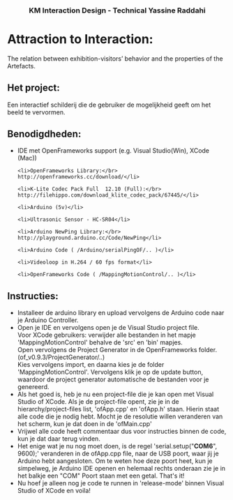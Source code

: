 <center><h3>KM Interaction Design - Technical
Yassine Raddahi<h3></center>


<h1>Attraction to Interaction:</h1>
The relation between exhibition-visitors’ behavior and the properties of the Artefacts.


<h2>Het project:</h2>

Een interactief schilderij die de gebruiker de mogelijkheid geeft om het beeld te vervormen.

<h2>Benodigdheden:</h2>

<ul>
	<li>IDE met OpenFrameworks support (e.g. Visual Studio(Win), XCode (Mac))</li>

	<li>OpenFrameworks Library:</br>
	http://openframeworks.cc/download/</li>

	<li>K-Lite Codec Pack Full  12.10 (Full):</br>
	http://filehippo.com/download_klite_codec_pack/67445/</li>

	<li>Arduino (5v)</li>

	<li>Ultrasonic Sensor - HC-SR04</li>

	<li>Arduino NewPing Library:</br>
	http://playground.arduino.cc/Code/NewPing</li>

	<li>Arduino Code ( /Arduino/serialPingOF/.. )</li>

	<li>Videoloop in H.264 / 60 fps format</li>

	<li>OpenFrameworks Code ( /MappingMotionControl/.. )</li>
</ul>

<h2>Instructies:</h2>

<ul>
<li>Installeer de arduino library en upload vervolgens de Arduino code naar je Arduino Controller.</li>

<li>Open je IDE en vervolgens open je de Visual Studio project file. 
</br>Voor XCode gebruikers: verwijder alle bestanden in het mapje 'MappingMotionControl' behalve de 'src' en 'bin' mapjes. </br>Open vervolgens de Project Generator in de OpenFrameworks folder. (of_v0.9.3/ProjectGenerator/..)</br>
Kies vervolgens import, en daarna kies je de folder 'MappingMotionControl'. Vervolgens klik je op de update button, waardoor de project generator automatische de bestanden voor je genereerd.</li>
<li>Als het goed is, heb je nu een project-file die je kan open met Visual Studio of XCode. Als je de project-file opent, zie je in de hierarchy/project-files list, 'ofApp.cpp' en 'ofApp.h' staan. Hierin staat alle code die je nodig hebt. Mocht je de resolutie willen veranderen van het scherm, kun je dat doen in de 'ofMain.cpp'</li>
<li>Vrijwel alle code heeft commentaar dus voor instructies binnen de code, kun je dat daar terug vinden. </li>
<li>Het enige wat je nu nog moet doen, is de regel 'serial.setup("<b>COM6</b>", 9600);' veranderen in de ofApp.cpp file, naar de USB poort, waar jij je Arduino hebt aangesloten. Om te weten hoe deze poort heet, kun je simpelweg, je Arduino IDE openen en helemaal rechts onderaan zie je in het balkje een "COM" Poort staan met een getal. That's it!</li>
<li>Nu hoef je alleen nog je code te runnen in 'release-mode' binnen Visual Studio of XCode en voila!</li>

</ul>
